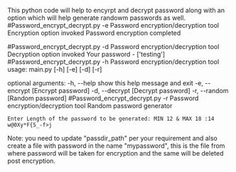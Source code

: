 This python code will help to encyrpt and decrypt password along with an option which will help generate randowm passwords as well. 
#Password_encrypt_decrypt.py -e
<output>
	Password encryption/decryption tool
	Encryption option invoked
	Password encryption completed
	
#Password_encrypt_decrypt.py -d
	Password encryption/decryption tool
	Decryption option invoked
	Your password - ['testing']
#Password_encrypt_decrypt.py -h
Password encryption/decryption tool
usage: main.py [-h] [-e] [-d] [-r]

optional arguments:
  -h, --help     show this help message and exit
  -e, --encrypt  [Encrypt password]
  -d, --decrypt  [Decrypt password]
  -r, --random   [Random password]
#Password_encrypt_decrypt.py -r
	Password encryption/decryption tool
	Random password generator

	Enter Length of the password to be generated: MIN 12 & MAX 18 :14
	w@0Xy*F{5_-f>j


Note: you need to update "passdir_path" per your requirement and also create a file with password in the name "mypassword", 
this is the file from where password will be taken for encryption and the same will be deleted post encryption.
